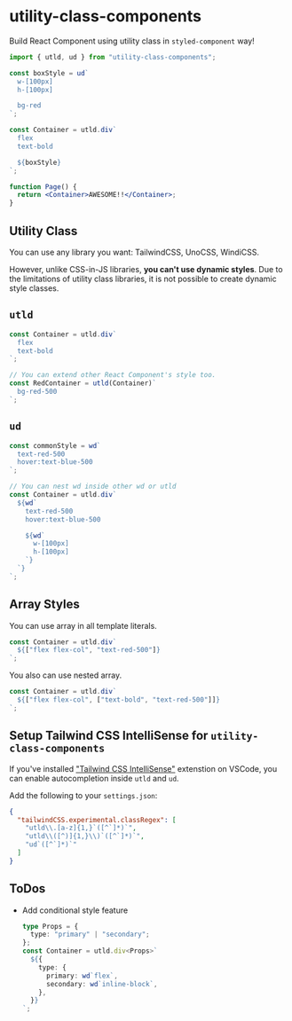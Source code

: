 # utility-class-components

Build React Component using utility class in `styled-component` way!

```jsx
import { utld, ud } from "utility-class-components";

const boxStyle = ud`
  w-[100px]
  h-[100px]

  bg-red
`;

const Container = utld.div`
  flex
  text-bold

  ${boxStyle}
`;

function Page() {
  return <Container>AWESOME!!</Container>;
}
```

## Utility Class

You can use any library you want: TailwindCSS, UnoCSS, WindiCSS.

However, unlike CSS-in-JS libraries, **you can't use dynamic styles**. Due to the limitations of utility class libraries, it is not possible to create dynamic style classes.

## `utld`

```ts
const Container = utld.div`
  flex
  text-bold
`;

// You can extend other React Component's style too.
const RedContainer = utld(Container)`
  bg-red-500
`;
```

## `ud`

```ts
const commonStyle = wd`
  text-red-500
  hover:text-blue-500
`;

// You can nest wd inside other wd or utld
const Container = utld.div`
  ${wd`
    text-red-500
    hover:text-blue-500

    ${wd`
      w-[100px]
      h-[100px]
    `}
  `}
`;
```

## Array Styles

You can use array in all template literals.

```ts
const Container = utld.div`
  ${["flex flex-col", "text-red-500"]}
`;
```

You also can use nested array.

```ts
const Container = utld.div`
  ${["flex flex-col", ["text-bold", "text-red-500"]]}
`;
```

## Setup Tailwind CSS IntelliSense for `utility-class-components`

If you've installed ["Tailwind CSS IntelliSense"](https://marketplace.visualstudio.com/items?itemName=bradlc.vscode-tailwindcss) extenstion on VSCode, you can enable autocompletion inside `utld` and `ud`.

Add the following to your `settings.json`:

```json
{
  "tailwindCSS.experimental.classRegex": [
    "utld\\.[a-z]{1,}`([^`]*)`",
    "utld\\([^)]{1,}\\)`([^`]*)`",
    "ud`([^`]*)`"
  ]
}
```

## ToDos

- Add conditional style feature
  ```ts
  type Props = {
    type: "primary" | "secondary";
  };
  const Container = utld.div<Props>`
    ${{
      type: {
        primary: wd`flex`,
        secondary: wd`inline-block`,
      },
    }}
  `;
  ```
